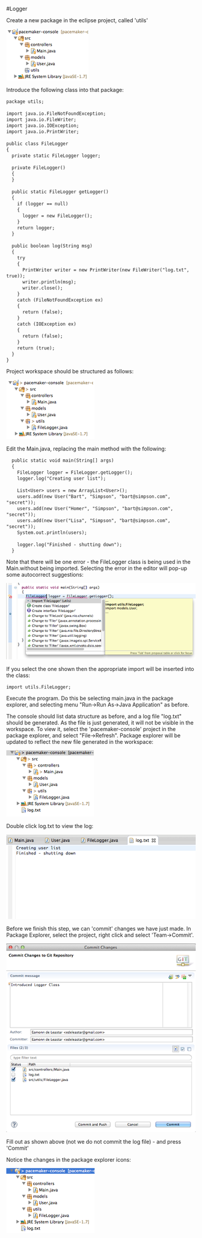 #Logger

Create a new package in the eclipse project, called 'utils'

![](img/x10.png)

Introduce the following class into that package:

~~~
package utils;

import java.io.FileNotFoundException;
import java.io.FileWriter;
import java.io.IOException;
import java.io.PrintWriter;

public class FileLogger
{
  private static FileLogger logger;

  private FileLogger()
  {
  }

  public static FileLogger getLogger()
  {
    if (logger == null)
    {
      logger = new FileLogger();
    }
    return logger;
  }

  public boolean log(String msg)
  {
    try
    {
      PrintWriter writer = new PrintWriter(new FileWriter("log.txt", true));
      writer.println(msg);
      writer.close();
    }
    catch (FileNotFoundException ex)
    {
      return (false);
    }
    catch (IOException ex)
    {
      return (false);
    }
    return (true);
  }
}
~~~

Project workspace should be structured as follows:

![](img/x11.png)

Edit the Main.java, replacing the main method with the following:

~~~
  public static void main(String[] args)
  {
    FileLogger logger = FileLogger.getLogger();
    logger.log("Creating user list");
    
    List<User> users = new ArrayList<User>();
    users.add(new User("Bart", "Simpson", "bart@simpson.com", "secret"));
    users.add(new User("Homer", "Simpson", "bart@simpson.com", "secret"));
    users.add(new User("Lisa", "Simpson", "bart@simpson.com", "secret"));
    System.out.println(users);
    
    logger.log("Finished - shutting down");
  }
~~~

Note that there will be one error - the FileLogger class is being used in the Main.without being imported. Selecting the error in the editor will pop-up some autocorrect suggestions:

![](img/x12.png)

If you select the one shown then the appropriate import will be inserted into the class:

~~~
import utils.FileLogger;
~~~

Execute the program. Do this be selecting main.java in the package explorer, and selecting menu "Run->Run As->Java Application" as before.

The console should list data structure as before, and a log file "log.txt" should be generated. As the file is just generated, it will not be visible in the workspace. To view it, select the 'pacemaker-console' project in the package explorer, and select "File->Refresh". Package explorer will be updated to reflect the new file generated in the workspace:

![](img/x13.png)

Double click log.txt to view the log:

![](img/x14.png)

Before we finish this step, we can 'commit' changes we have just made. In Package Explorer, select the project, right click and select 'Team->Commit'.

![](img/x15.png)

Fill out as shown above (not we do not commit the log file) - and press 'Commit'

Notice the changes in the package explorer icons:

![](img/x16.png)
